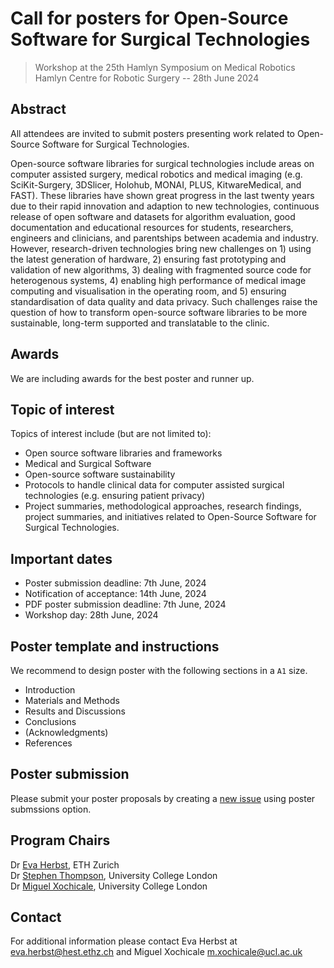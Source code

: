 # Call for posters for Open-Source Software for Surgical Technologies
> Workshop at the 25th Hamlyn Symposium on Medical Robotics
> Hamlyn Centre for Robotic Surgery -- 28th June 2024

## Abstract
All attendees are invited to submit posters presenting work related to Open-Source Software for Surgical Technologies.

Open-source software libraries for surgical technologies include areas on computer assisted surgery, medical robotics and medical imaging (e.g. SciKit-Surgery, 3DSlicer, Holohub, MONAI, PLUS, KitwareMedical, and FAST). These libraries have shown great progress in the last twenty years due to their rapid innovation and adaption to new technologies, continuous release of open software and datasets for algorithm evaluation, good documentation and educational resources for students, researchers, engineers and clinicians, and parentships between academia and industry. However, research-driven technologies bring new challenges on 1) using the latest generation of hardware, 2) ensuring fast prototyping and validation of new algorithms, 3) dealing with fragmented source code for heterogenous systems, 4) enabling high performance of medical image computing and visualisation in the operating room, and 5) ensuring standardisation of data quality and data privacy. Such challenges raise the question of how to transform open-source software libraries to be more sustainable, long-term supported and translatable to the clinic. 

## Awards
We are including awards for the best poster and runner up.

## Topic of interest
Topics of interest include (but are not limited to):
* Open source software libraries and frameworks
* Medical and Surgical Software
* Open-source software sustainability
* Protocols to handle clinical data for computer assisted surgical technologies (e.g. ensuring patient privacy)
* Project summaries, methodological approaches, research findings, project summaries, and initiatives related to Open-Source Software for Surgical Technologies.


## Important dates
* Poster submission deadline: 7th June, 2024
* Notification of acceptance: 14th June, 2024
* PDF poster submission deadline: 7th June, 2024
* Workshop day: 28th June, 2024

## Poster template and instructions
We recommend to design poster with the following sections in a `A1` size. 
* Introduction
* Materials and Methods
* Results and Discussions
* Conclusions
* (Acknowledgments)
* References

## Poster submission
Please submit your poster proposals by creating a [new issue](https://github.com/oss-for-surgtech/workshop-hamlyn2024/issues/new) using poster submssions option.

## Program Chairs
Dr [Eva Herbst](https://evaherbst.github.io/personal_website/), ETH Zurich   
Dr [Stephen Thompson](https://mxochicale.github.io/), University College London   
Dr [Miguel Xochicale](https://mxochicale.github.io/), University College London    

## Contact 
For additional information please contact Eva Herbst at eva.herbst@hest.ethz.ch and Miguel Xochicale m.xochicale@ucl.ac.uk

